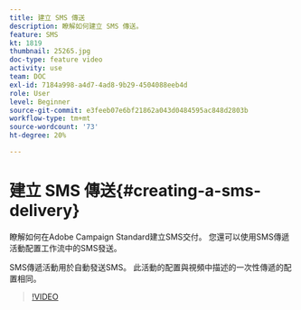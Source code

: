 ```yaml
---
title: 建立 SMS 傳送
description: 瞭解如何建立 SMS 傳送。
feature: SMS
kt: 1819
thumbnail: 25265.jpg
doc-type: feature video
activity: use
team: DOC
exl-id: 7184a998-a4d7-4ad8-9b29-4504088eeb4d
role: User
level: Beginner
source-git-commit: e3feeb07e6bf21862a043d0484595ac848d2803b
workflow-type: tm+mt
source-wordcount: '73'
ht-degree: 20%

---
```


# 建立 SMS 傳送{#creating-a-sms-delivery}

瞭解如何在Adobe Campaign Standard建立SMS交付。 您還可以使用SMS傳遞活動配置工作流中的SMS發送。

SMS傳遞活動用於自動發送SMS。 此活動的配置與視頻中描述的一次性傳遞的配置相同。

>[!VIDEO](https://video.tv.adobe.com/v/25265/?quality=12)
